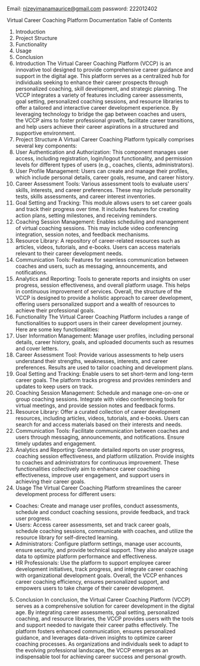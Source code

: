 Email: nizeyimanamaurice@gmail.com
password: 222012402

Virtual Career Coaching Platform Documentation
Table of Contents
1. Introduction
2. Project Structure
3. Functionality
4. Usage
5. Conclusion
1. Introduction
The Virtual Career Coaching Platform (VCCP) is an innovative tool designed to provide comprehensive career guidance and support in the digital age. This platform serves as a centralized hub for individuals seeking to enhance their career prospects through personalized coaching, skill development, and strategic planning. The VCCP integrates a variety of features including career assessments, goal setting, personalized coaching sessions, and resource libraries to offer a tailored and interactive career development experience. By leveraging technology to bridge the gap between coaches and users, the VCCP aims to foster professional growth, facilitate career transitions, and help users achieve their career aspirations in a structured and supportive environment.
2. Project Structure
A Virtual Career Coaching Platform typically comprises several key components:
1. User Authentication and Authorization: This component manages user access, including registration, login/logout functionality, and permission levels for different types of users (e.g., coaches, clients, administrators).
2. User Profile Management: Users can create and manage their profiles, which include personal details, career goals, resume, and career history.
3. Career Assessment Tools: Various assessment tools to evaluate users' skills, interests, and career preferences. These may include personality tests, skills assessments, and career interest inventories.
4. Goal Setting and Tracking: This module allows users to set career goals and track their progress over time. It includes features for creating action plans, setting milestones, and receiving reminders.
5. Coaching Session Management: Enables scheduling and management of virtual coaching sessions. This may include video conferencing integration, session notes, and feedback mechanisms.
6. Resource Library: A repository of career-related resources such as articles, videos, tutorials, and e-books. Users can access materials relevant to their career development needs.
7. Communication Tools: Features for seamless communication between coaches and users, such as messaging, announcements, and notifications.
8. Analytics and Reporting: Tools to generate reports and insights on user progress, session effectiveness, and overall platform usage. This helps in continuous improvement of services.
Overall, the structure of the VCCP is  designed to provide a holistic approach to career development, offering users personalized support and a wealth of resources to achieve their professional goals.
3. Functionality
The Virtual Career Coaching Platform includes a range of functionalities to support users in their career development journey. Here are some key functionalities:
1. User Information Management: Manage user profiles, including personal details, career history, goals, and uploaded documents such as resumes and cover letters.
2. Career Assessment Tool: Provide various assessments to help users understand their strengths, weaknesses, interests, and career preferences. Results are used to tailor coaching and development plans.
3. Goal Setting and Tracking: Enable users to set short-term and long-term career goals. The platform tracks progress and provides reminders and updates to keep users on track.
4. Coaching Session Management: Schedule and manage one-on-one or group coaching sessions. Integrate with video conferencing tools for virtual meetings, and provide session notes and feedback forms.
5. Resource Library: Offer a curated collection of career development resources, including articles, videos, tutorials, and e-books. Users can search for and access materials based on their interests and needs.
6. Communication Tools: Facilitate communication between coaches and users through messaging, announcements, and notifications. Ensure timely updates and engagement.
7. Analytics and Reporting: Generate detailed reports on user progress, coaching session effectiveness, and platform utilization. Provide insights to coaches and administrators for continuous improvement.
These functionalities collectively aim to enhance career coaching effectiveness, improve user engagement, and support users in achieving their career goals.
 4. Usage
The Virtual Career Coaching Platform streamlines the career development process for different users:
- Coaches: Create and manage user profiles, conduct assessments, schedule and conduct coaching sessions, provide feedback, and track user progress.
- Users: Access career assessments, set and track career goals, schedule coaching sessions, communicate with coaches, and utilize the resource library for self-directed learning.
- Administrators: Configure platform settings, manage user accounts, ensure security, and provide technical support. They also analyze usage data to optimize platform performance and effectiveness.
- HR Professionals: Use the platform to support employee career development initiatives, track progress, and integrate career coaching with organizational development goals.
Overall, the VCCP enhances career coaching efficiency, ensures personalized support, and empowers users to take charge of their career development.
5. Conclusion
In conclusion, the Virtual Career Coaching Platform (VCCP) serves as a comprehensive solution for career development in the digital age. By integrating career assessments, goal setting, personalized coaching, and resource libraries, the VCCP provides users with the tools and support needed to navigate their career paths effectively. The platform fosters enhanced communication, ensures personalized guidance, and leverages data-driven insights to optimize career  coaching processes. As organizations and individuals seek to adapt to the evolving professional landscape, the VCCP emerges as an indispensable tool for achieving career success and personal growth.
